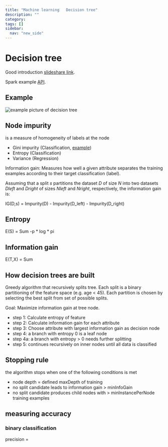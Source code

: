 ```yaml
---
title: "Machine learning   Decision tree"
description: ""
category: 
tags: []
sidebar:
  nav: "new_side"
---
```



# Decision tree

Good introduction [slideshare link](http://www.slideshare.net/khusuma/decision-tree-and-random-forest).

Spark example [API](http://spark.apache.org/docs/latest/mllib-decision-tree.html).

## Example
![example picture of decision tree](http://web.fhnw.ch/personenseiten/taoufik.nouri/Data%20Mining/Course/Course3/DM-Par1.gif?raw=true)

## Node impurity
is a measure of homogeneity of labels at the node

* Gini impurity (Classification, [example]()) 
* Entropy (Classification)
* Variance (Regression)

Information gain:
Measures how well a given attribute separates the training examples according to their target classification (label).

Assuming that a split *s* partitions the dataset *D* of size *N* into two datasets *Dleft* and *Dright* of sizes *Nleft* and *Nright*, respectively, the information gain is:

IG(D,s) = Impurity(D) - Impurity(D_left) - Impurity(D_right)

## Entropy
E(S) = Sum -p * log * pi

## Information gain
E(T,X) = Sum

## How decision trees are built
Greedy algorithm that recursively splits tree. Each split is a binary partitioning of the feature space (e.g. age < 45).
Each partition is chosen by selecting the best split from set of possible splits.

Goal: Maximize information gain at tree node.


* step 1: Calculate entropy of feature
* step 2: Calculate information gain for each attribute
* step 3: Choose attribute with largest information gain as decision node
* step 4: a branch with entropy 0 is a leaf node
* step 4a: a branch with entropy > 0 needs further splitting
* step 5: continues recursively on inner nodes until all data is classified	


## Stopping rule
the algorithm stops when one of the following conditions is met


* node depth = defined maxDepth of training
* no split candidate leads to information gain > minInfoGain
* no split candidate produces child nodes with > minInstancePerNode training examples


## measuring accuracy
### binary classification 

precision = 

